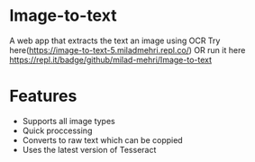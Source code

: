 # Image-to-text
A web app that extracts the text an image using OCR
Try here(https://image-to-text-5.miladmehri.repl.co/) OR
run it here https://repl.it/badge/github/milad-mehri/Image-to-text


# Features
* Supports all image types
* Quick proccessing
* Converts to raw text which can be coppied
* Uses the latest version of Tesseract 
